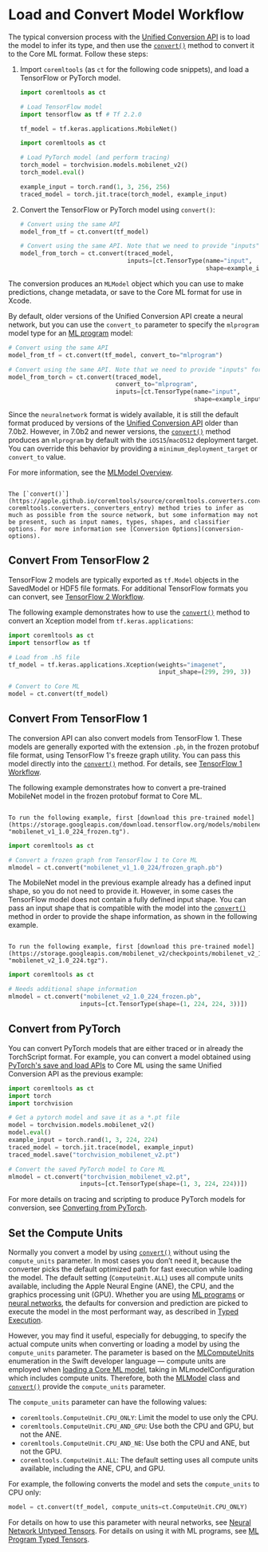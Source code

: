 # Load and Convert Model Workflow
 
The typical conversion process with the [Unified Conversion API](convert-learning-models) is to load the model to infer its type, and then use the [`convert()`](https://apple.github.io/coremltools/source/coremltools.converters.convert.html#module-coremltools.converters._converters_entry) method to convert it to the Core ML format. Follow these steps:

1. Import `coremltools` (as `ct` for the following code snippets), and load a TensorFlow or PyTorch model.
    
	```python TensorFlow
	import coremltools as ct

	# Load TensorFlow model
	import tensorflow as tf # Tf 2.2.0

	tf_model = tf.keras.applications.MobileNet()
	```
    
	```python PyTorch
	import coremltools as ct

	# Load PyTorch model (and perform tracing)
	torch_model = torchvision.models.mobilenet_v2()
	torch_model.eval() 

	example_input = torch.rand(1, 3, 256, 256)
	traced_model = torch.jit.trace(torch_model, example_input)
	```

2. Convert the TensorFlow or PyTorch model using `convert()`:
    
	```python TensorFlow
	# Convert using the same API
	model_from_tf = ct.convert(tf_model)
	```
    
	```python PyTorch
	# Convert using the same API. Note that we need to provide "inputs" for pytorch conversion.
	model_from_torch = ct.convert(traced_model,
								  inputs=[ct.TensorType(name="input", 
														shape=example_input.shape)])
	```

The conversion produces an `MLModel` object which you can use to make predictions, change metadata, or save to the Core ML format for use in Xcode. 

By default, older versions of the Unified Conversion API create a neural network, but you can use the `convert_to` parameter to specify the `mlprogram` model type for an [ML program](convert-to-ml-program) model:

```python TensorFlow
# Convert using the same API
model_from_tf = ct.convert(tf_model, convert_to="mlprogram")
```

```python PyTorch
# Convert using the same API. Note that we need to provide "inputs" for pytorch conversion.
model_from_torch = ct.convert(traced_model,
							  convert_to="mlprogram",
                              inputs=[ct.TensorType(name="input", 
                                                    shape=example_input.shape)])
```

Since the `neuralnetwork` format is widely available, it is still the default format produced by versions of the [Unified Conversion API](unified-conversion-api) older than 7.0b2. However, in 7.0b2 and newer versions, the [`convert()`](https://apple.github.io/coremltools/source/coremltools.converters.convert.html#module-coremltools.converters._converters_entry) method produces an `mlprogram` by default with the `iOS15`/`macOS12` deployment target. You can override this behavior by providing a `minimum_deployment_target` or `convert_to` value.

For more information, see the [MLModel Overview](mlmodel).

```{admonition} Conversion Options

The [`convert()`](https://apple.github.io/coremltools/source/coremltools.converters.convert.html#module-coremltools.converters._converters_entry) method tries to infer as much as possible from the source network, but some information may not be present, such as input names, types, shapes, and classifier options. For more information see [Conversion Options](conversion-options).
```

## Convert From TensorFlow 2

TensorFlow 2 models are typically exported as `tf.Model` objects in the SavedModel or HDF5 file formats. For additional TensorFlow formats you can convert, see [TensorFlow 2 Workflow](tensorflow-2).

The following example demonstrates how to use the [`convert()`](https://apple.github.io/coremltools/source/coremltools.converters.convert.html#module-coremltools.converters._converters_entry) method to convert an Xception model from `tf.keras.applications`:

```python
import coremltools as ct 
import tensorflow as tf

# Load from .h5 file
tf_model = tf.keras.applications.Xception(weights="imagenet", 
                                          input_shape=(299, 299, 3))

# Convert to Core ML
model = ct.convert(tf_model)
```

## Convert From TensorFlow 1

The conversion API can also convert models from TensorFlow 1. These models are generally exported with the extension `.pb`, in the frozen protobuf file format, using TensorFlow 1's freeze graph utility. You can pass this model directly into the [`convert()`](https://apple.github.io/coremltools/source/coremltools.converters.convert.html#module-coremltools.converters._converters_entry) method. For details, see [TensorFlow 1 Workflow](tensorflow-1-workflow).

The following example demonstrates how to convert a pre-trained MobileNet model in the frozen protobuf format to Core ML. 

```{admonition} Download for the Following Example

To run the following example, first [download this pre-trained model](https://storage.googleapis.com/download.tensorflow.org/models/mobilenet_v1_1.0_224_frozen.tgz "mobilenet_v1_1.0_224_frozen.tg").
```

```python
import coremltools as ct

# Convert a frozen graph from TensorFlow 1 to Core ML
mlmodel = ct.convert("mobilenet_v1_1.0_224/frozen_graph.pb")
```

The MobileNet model in the previous example already has a defined input shape, so you do not need to provide it. However, in some cases the TensorFlow model does not contain a fully defined input shape. You can pass an input shape that is compatible with the model into the [`convert()`](https://apple.github.io/coremltools/source/coremltools.converters.convert.html#module-coremltools.converters._converters_entry) method in order to provide the shape information, as shown in the following example.

```{admonition} Download for the Following Example

To run the following example, first [download this pre-trained model](https://storage.googleapis.com/mobilenet_v2/checkpoints/mobilenet_v2_1.0_224.tgz "mobilenet_v2_1.0_224.tgz").

```

```python
import coremltools as ct

# Needs additional shape information
mlmodel = ct.convert("mobilenet_v2_1.0_224_frozen.pb",
                    inputs=[ct.TensorType(shape=(1, 224, 224, 3))])
```

## Convert from PyTorch

You can convert PyTorch models that are either traced or in already the TorchScript format. For example, you can convert a model obtained using [PyTorch's save and load APIs](https://pytorch.org/tutorials/beginner/saving_loading_models.html) to Core ML using the same Unified Conversion API as the previous example:

```python
import coremltools as ct
import torch
import torchvision

# Get a pytorch model and save it as a *.pt file
model = torchvision.models.mobilenet_v2()
model.eval()
example_input = torch.rand(1, 3, 224, 224)
traced_model = torch.jit.trace(model, example_input)
traced_model.save("torchvision_mobilenet_v2.pt")

# Convert the saved PyTorch model to Core ML
mlmodel = ct.convert("torchvision_mobilenet_v2.pt",
                    inputs=[ct.TensorType(shape=(1, 3, 224, 224))])
```

For more details on tracing and scripting to produce PyTorch models for conversion, see [Converting from PyTorch](convert-pytorch).


## Set the Compute Units

Normally you convert a model by using [`convert()`](https://apple.github.io/coremltools/source/coremltools.converters.convert.html#module-coremltools.converters._converters_entry) without using the `compute_units` parameter. In most cases you don’t need it, because the converter picks the default optimized path for fast execution while loading the model. The default setting (`ComputeUnit.ALL`) uses all compute units available, including the Apple Neural Engine (ANE), the CPU, and the graphics processing unit (GPU). Whether you are using [ML programs](convert-to-ml-program) or [neural networks](convert-to-neural-network), the defaults for conversion and prediction are picked to execute the model in the most performant way, as described in [Typed Execution](typed-execution).

However, you may find it useful, especially for debugging, to specify the actual compute units when converting or loading a model by using the `compute_units` parameter. The parameter is based on the [MLComputeUnits](https://developer.apple.com/documentation/coreml/mlcomputeunits) enumeration in the Swift developer language — compute units are employed when [loading a Core ML model](https://developer.apple.com/documentation/coreml/mlmodel/3600218-load), taking in MLmodelConfiguration which includes compute units. Therefore, both the [MLModel](https://apple.github.io/coremltools/source/coremltools.models.html#module-coremltools.models.model) class and  [`convert()`](https://apple.github.io/coremltools/source/coremltools.converters.convert.html#module-coremltools.converters._converters_entry) provide the `compute_units` parameter. 

The `compute_units` parameter can have the following values:

- `coremltools.ComputeUnit.CPU_ONLY`: Limit the model to use only the CPU.
- `coremltools.ComputeUnit.CPU_AND_GPU`: Use both the CPU and GPU, but not the ANE.
- `coremltools.ComputeUnit.CPU_AND_NE`: Use both the CPU and ANE, but not the GPU.
- `coremltools.ComputeUnit.ALL`: The default setting uses all compute units available, including the ANE, CPU, and GPU.

For example, the following converts the model and sets the `compute_units` to CPU only:

```python
model = ct.convert(tf_model, compute_units=ct.ComputeUnit.CPU_ONLY)
```

For details on how to use this parameter with neural networks, see [Neural Network Untyped Tensors](typed-execution.md#neural-network-untyped-tensors). For details on using it with ML programs, see [ML Program Typed Tensors](typed-execution.md#ml-program-typed-tensors).


